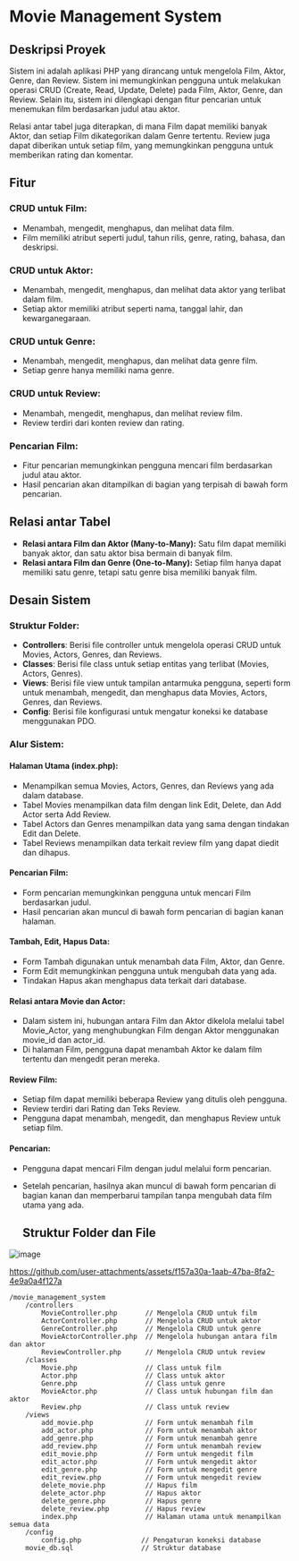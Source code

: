 # Movie Management System

## Deskripsi Proyek

Sistem ini adalah aplikasi PHP yang dirancang untuk mengelola Film, Aktor, Genre, dan Review. Sistem ini memungkinkan pengguna untuk melakukan operasi CRUD (Create, Read, Update, Delete) pada Film, Aktor, Genre, dan Review. Selain itu, sistem ini dilengkapi dengan fitur pencarian untuk menemukan film berdasarkan judul atau aktor.

Relasi antar tabel juga diterapkan, di mana Film dapat memiliki banyak Aktor, dan setiap Film dikategorikan dalam Genre tertentu. Review juga dapat diberikan untuk setiap film, yang memungkinkan pengguna untuk memberikan rating dan komentar.

## Fitur

### CRUD untuk Film:
- Menambah, mengedit, menghapus, dan melihat data film.
- Film memiliki atribut seperti judul, tahun rilis, genre, rating, bahasa, dan deskripsi.

### CRUD untuk Aktor:
- Menambah, mengedit, menghapus, dan melihat data aktor yang terlibat dalam film.
- Setiap aktor memiliki atribut seperti nama, tanggal lahir, dan kewarganegaraan.

### CRUD untuk Genre:
- Menambah, mengedit, menghapus, dan melihat data genre film.
- Setiap genre hanya memiliki nama genre.

### CRUD untuk Review:
- Menambah, mengedit, menghapus, dan melihat review film.
- Review terdiri dari konten review dan rating.

### Pencarian Film:
- Fitur pencarian memungkinkan pengguna mencari film berdasarkan judul atau aktor.
- Hasil pencarian akan ditampilkan di bagian yang terpisah di bawah form pencarian.

## Relasi antar Tabel

- **Relasi antara Film dan Aktor (Many-to-Many):** Satu film dapat memiliki banyak aktor, dan satu aktor bisa bermain di banyak film.
- **Relasi antara Film dan Genre (One-to-Many):** Setiap film hanya dapat memiliki satu genre, tetapi satu genre bisa memiliki banyak film.


## Desain Sistem

### Struktur Folder:
- **Controllers**: Berisi file controller untuk mengelola operasi CRUD untuk Movies, Actors, Genres, dan Reviews.
- **Classes**: Berisi file class untuk setiap entitas yang terlibat (Movies, Actors, Genres).
- **Views**: Berisi file view untuk tampilan antarmuka pengguna, seperti form untuk menambah, mengedit, dan menghapus data Movies, Actors, Genres, dan Reviews.
- **Config**: Berisi file konfigurasi untuk mengatur koneksi ke database menggunakan PDO.

### Alur Sistem:
#### Halaman Utama (index.php):
- Menampilkan semua Movies, Actors, Genres, dan Reviews yang ada dalam database.
- Tabel Movies menampilkan data film dengan link Edit, Delete, dan Add Actor serta Add Review.
- Tabel Actors dan Genres menampilkan data yang sama dengan tindakan Edit dan Delete.
- Tabel Reviews menampilkan data terkait review film yang dapat diedit dan dihapus.

#### Pencarian Film:
- Form pencarian memungkinkan pengguna untuk mencari Film berdasarkan judul.
- Hasil pencarian akan muncul di bawah form pencarian di bagian kanan halaman.

#### Tambah, Edit, Hapus Data:
- Form Tambah digunakan untuk menambah data Film, Aktor, dan Genre.
- Form Edit memungkinkan pengguna untuk mengubah data yang ada.
- Tindakan Hapus akan menghapus data terkait dari database.

#### Relasi antara Movie dan Actor:
- Dalam sistem ini, hubungan antara Film dan Aktor dikelola melalui tabel Movie_Actor, yang menghubungkan Film dengan Aktor menggunakan movie_id dan actor_id.
- Di halaman Film, pengguna dapat menambah Aktor ke dalam film tertentu dan mengedit peran mereka.

#### Review Film:
- Setiap film dapat memiliki beberapa Review yang ditulis oleh pengguna.
- Review terdiri dari Rating dan Teks Review.
- Pengguna dapat menambah, mengedit, dan menghapus Review untuk setiap film.

#### Pencarian:
- Pengguna dapat mencari Film dengan judul melalui form pencarian.
- Setelah pencarian, hasilnya akan muncul di bawah form pencarian di bagian kanan dan memperbarui tampilan tanpa mengubah data film utama yang ada.

  ## Struktur Folder dan File
![image](https://github.com/user-attachments/assets/898d2138-89d6-4bda-aa50-74c700abd909)


https://github.com/user-attachments/assets/f157a30a-1aab-47ba-8fa2-4e9a0a4f127a


```plaintex
/movie_management_system
    /controllers
        MovieController.php       // Mengelola CRUD untuk film
        ActorController.php       // Mengelola CRUD untuk aktor
        GenreController.php       // Mengelola CRUD untuk genre
        MovieActorController.php  // Mengelola hubungan antara film dan aktor
        ReviewController.php      // Mengelola CRUD untuk review
    /classes
        Movie.php                 // Class untuk film
        Actor.php                 // Class untuk aktor
        Genre.php                 // Class untuk genre
        MovieActor.php            // Class untuk hubungan film dan aktor
        Review.php                // Class untuk review
    /views
        add_movie.php             // Form untuk menambah film
        add_actor.php             // Form untuk menambah aktor
        add_genre.php             // Form untuk menambah genre
        add_review.php            // Form untuk menambah review
        edit_movie.php            // Form untuk mengedit film
        edit_actor.php            // Form untuk mengedit aktor
        edit_genre.php            // Form untuk mengedit genre
        edit_review.php           // Form untuk mengedit review
        delete_movie.php          // Hapus film
        delete_actor.php          // Hapus aktor
        delete_genre.php          // Hapus genre
        delete_review.php         // Hapus review
        index.php                 // Halaman utama untuk menampilkan semua data
    /config
        config.php               // Pengaturan koneksi database
    movie_db.sql                 // Struktur database


